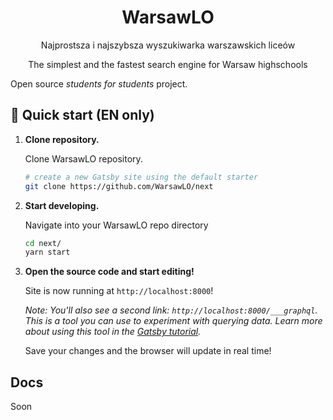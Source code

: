 <h1 align="center">
  WarsawLO
</h1>
<p align="center">
  Najprostsza i najszybsza wyszukiwarka warszawskich liceów
</p>
<p align="center">
  The simplest and the fastest search engine for Warsaw highschools
</p>

Open source _students for students_ project.

## 🚀 Quick start (EN only)

1.  **Clone repository.**

    Clone WarsawLO repository.

    ```sh
    # create a new Gatsby site using the default starter
    git clone https://github.com/WarsawLO/next
    ```

2.  **Start developing.**

    Navigate into your WarsawLO repo directory

    ```sh
    cd next/
    yarn start
    ```

3.  **Open the source code and start editing!**

    Site is now running at `http://localhost:8000`!

    _Note: You'll also see a second link: _`http://localhost:8000/___graphql`_. This is a tool you can use to experiment with querying data. Learn more about using this tool in the [Gatsby tutorial](https://www.gatsbyjs.org/tutorial/part-five/#introducing-graphiql)._

    Save your changes and the browser will update in real time!

## Docs
Soon
